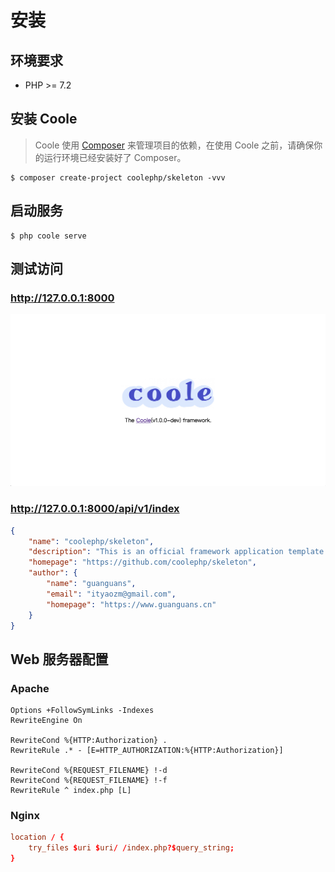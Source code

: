 # 安装

## 环境要求

* PHP >= 7.2

## 安装 Coole

> Coole 使用 [Composer](https://getcomposer.org/) 来管理项目的依赖，在使用 Coole 之前，请确保你的运行环境已经安装好了 Composer。

``` shell script
$ composer create-project coolephp/skeleton -vvv
```

## 启动服务

``` shell script
$ php coole serve
```

## 测试访问

### http://127.0.0.1:8000

![](../static/index.png)

### http://127.0.0.1:8000/api/v1/index

``` json
{
    "name": "coolephp/skeleton",
    "description": "This is an official framework application template for Coole.",
    "homepage": "https://github.com/coolephp/skeleton",
    "author": {
        "name": "guanguans",
        "email": "ityaozm@gmail.com",
        "homepage": "https://www.guanguans.cn"
    }
}
```

## Web 服务器配置

### Apache

``` apacheconfig
Options +FollowSymLinks -Indexes
RewriteEngine On

RewriteCond %{HTTP:Authorization} .
RewriteRule .* - [E=HTTP_AUTHORIZATION:%{HTTP:Authorization}]

RewriteCond %{REQUEST_FILENAME} !-d
RewriteCond %{REQUEST_FILENAME} !-f
RewriteRule ^ index.php [L]
```

### Nginx

``` conf
location / {
    try_files $uri $uri/ /index.php?$query_string;
}
```